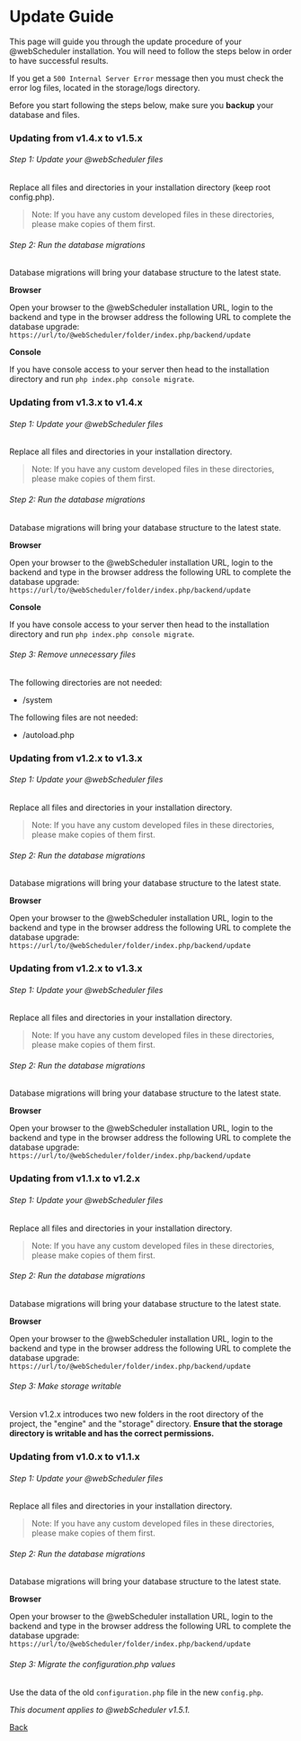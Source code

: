 # Update Guide

This page will guide you through the update procedure of your @webScheduler installation. You will need to follow the steps below in order to have successful results.

If you get a `500 Internal Server Error` message then you must check the error log files, located in the storage/logs directory.

Before you start following the steps below, make sure you **backup** your database and files. 

### Updating from v1.4.x to v1.5.x

###### Step 1: Update your @webScheduler files

Replace all files and directories in your installation directory (keep root config.php).

> Note: If you have any custom developed files in these directories, please make copies of them first.

###### Step 2: Run the database migrations

Database migrations will bring your database structure to the latest state.

**Browser**

Open your browser to the @webScheduler installation URL, login to the backend and type in the browser address the following URL to complete the database upgrade: `https://url/to/@webScheduler/folder/index.php/backend/update`

**Console**

If you have console access to your server then head to the installation directory and run `php index.php console migrate`.


### Updating from v1.3.x to v1.4.x

###### Step 1: Update your @webScheduler files 

Replace all files and directories in your installation directory.

> Note: If you have any custom developed files in these directories, please make copies of them first.
        
###### Step 2: Run the database migrations 

Database migrations will bring your database structure to the latest state.

**Browser**

Open your browser to the @webScheduler installation URL, login to the backend and type in the browser address the following URL to complete the database upgrade: `https://url/to/@webScheduler/folder/index.php/backend/update`

**Console**

If you have console access to your server then head to the installation directory and run `php index.php console migrate`.

###### Step 3: Remove unnecessary files 

The following directories are not needed: 

* /system

The following files are not needed:

* /autoload.php 

 
### Updating from v1.2.x to v1.3.x

###### Step 1: Update your @webScheduler files 

Replace all files and directories in your installation directory.

> Note: If you have any custom developed files in these directories, please make copies of them first.
        
###### Step 2: Run the database migrations 

Database migrations will bring your database structure to the latest state.

**Browser**

Open your browser to the @webScheduler installation URL, login to the backend and type in the browser address the following URL to complete the database upgrade: `https://url/to/@webScheduler/folder/index.php/backend/update`


### Updating from v1.2.x to v1.3.x

###### Step 1: Update your @webScheduler files 

Replace all files and directories in your installation directory.

> Note: If you have any custom developed files in these directories, please make copies of them first.
        
###### Step 2: Run the database migrations 

Database migrations will bring your database structure to the latest state.

**Browser**

Open your browser to the @webScheduler installation URL, login to the backend and type in the browser address the following URL to complete the database upgrade: `https://url/to/@webScheduler/folder/index.php/backend/update`

### Updating from v1.1.x to v1.2.x 

###### Step 1: Update your @webScheduler files 

Replace all files and directories in your installation directory.

> Note: If you have any custom developed files in these directories, please make copies of them first.
        
###### Step 2: Run the database migrations 

Database migrations will bring your database structure to the latest state.

**Browser**

Open your browser to the @webScheduler installation URL, login to the backend and type in the browser address the following URL to complete the database upgrade: `https://url/to/@webScheduler/folder/index.php/backend/update`

###### Step 3: Make storage writable 

Version v1.2.x introduces two new folders in the root directory of the project, the "engine" and the "storage" directory. **Ensure that the storage directory is writable and has the correct permissions.**

### Updating from v1.0.x to v1.1.x

###### Step 1: Update your @webScheduler files 

Replace all files and directories in your installation directory.

> Note: If you have any custom developed files in these directories, please make copies of them first.
        
###### Step 2: Run the database migrations 

Database migrations will bring your database structure to the latest state.

**Browser**

Open your browser to the @webScheduler installation URL, login to the backend and type in the browser address the following URL to complete the database upgrade: `https://url/to/@webScheduler/folder/index.php/backend/update`

###### Step 3: Migrate the configuration.php values

Use the data of the old `configuration.php` file in the new `config.php`. 

*This document applies to @webScheduler v1.5.1.*

[Back](readme.md)
